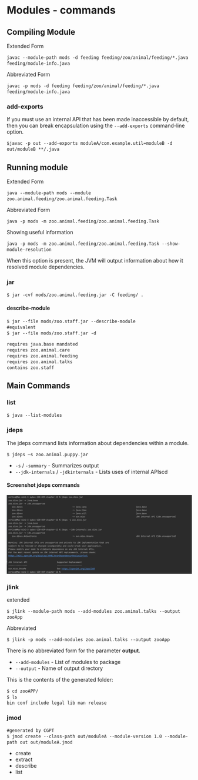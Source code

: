 # Modules - commands

## Compiling Module
Extended Form
```shell
javac --module-path mods -d feeding feeding/zoo/animal/feeding/*.java feeding/module-info.java
```
Abbreviated Form
```shell
javac -p mods -d feeding feeding/zoo/animal/feeding/*.java feeding/module-info.java
```
### add-exports
If you must use an internal API that has been made inaccessible by default, then you can break encapsulation using the `--add-exports` command-line option.
```shell
$javac -p out --add-exports moduleA/com.example.util=moduleB -d out/moduleB **/.java
```
## Running module
Extended Form
```shell
java --module-path mods --module zoo.animal.feeding/zoo.animal.feeding.Task
```
Abbreviated Form
```shell
java -p mods -m zoo.animal.feeding/zoo.animal.feeding.Task
```
Showing useful information
```shell
java -p mods -m zoo.animal.feeding/zoo.animal.feeding.Task --show-module-resolution
```
When this option is present, the JVM will output information about how it resolved module dependencies.

### jar
```shell
$ jar -cvf mods/zoo.animal.feeding.jar -C feeding/ .
```

#### describe-module
```shell
$ jar --file mods/zoo.staff.jar --describe-module
#equivalent
$ jar --file mods/zoo.staff.jar -d
 ```
```shell
requires java.base mandated
requires zoo.animal.care
requires zoo.animal.feeding
requires zoo.animal.talks
contains zoo.staff
```
## Main Commands
### list
```shell
$ java --list-modules
```
### jdeps
The jdeps command lists information about dependencies within a module.
```shell
$ jdeps –s zoo.animal.puppy.jar 
```
* `-s` / `-summary` - Summarizes output
* `--jdk-internals` / `-jdkinternals` - Lists uses of internal APIscd
#### Screenshot jdeps commands

![jdeps.png](images/jdeps.png)

### jlink
extended
```shell
$ jlink --module-path mods --add-modules zoo.animal.talks --output zooApp 
```
Abbreviated
```shell
$ jlink -p mods --add-modules zoo.animal.talks --output zooApp 
```
There is no abbreviated form for the parameter **output**.
* `--add-modules` - List of modules to package
* `--output` - Name of output directory  

This is the contents of the generated folder:
```shell
$ cd zooAPP/    
$ ls
bin conf include legal lib man release
```
### jmod
```shell
#generated by CGPT
$ jmod create --class-path out/moduleA --module-version 1.0 --module-path out out/moduleA.jmod
```
- create
- extract
- describe
- list